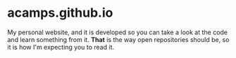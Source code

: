 acamps.github.io
================

My personal website, and it is developed so you can take a look at the code and learn something from it. **That** is the way open repositories should be, so it is how I'm expecting you to read it.
